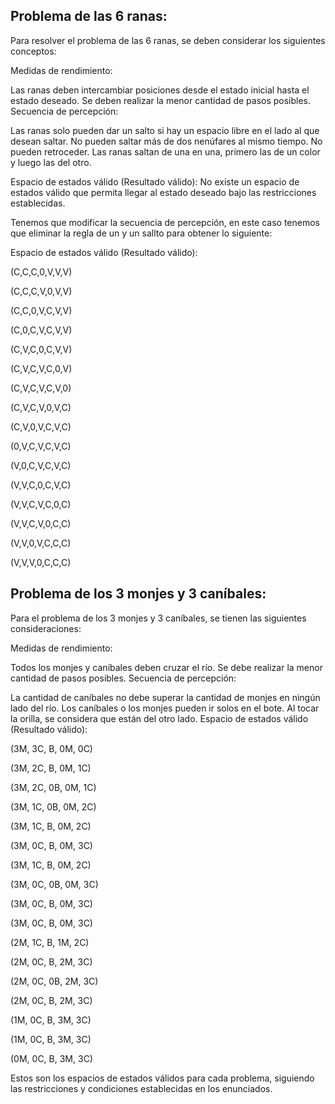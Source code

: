 ## Problema de las 6 ranas:

Para resolver el problema de las 6 ranas, se deben considerar los siguientes conceptos:

Medidas de rendimiento:

Las ranas deben intercambiar posiciones desde el estado inicial hasta el estado deseado.
Se deben realizar la menor cantidad de pasos posibles.
Secuencia de percepción:

Las ranas solo pueden dar un salto si hay un espacio libre en el lado al que desean saltar.
No pueden saltar más de dos nenúfares al mismo tiempo.
No pueden retroceder.
Las ranas saltan de una
en una, primero las de un color y luego las del otro.

Espacio de estados válido (Resultado válido):
No existe un espacio de estados válido que permita llegar al estado deseado bajo las restricciones establecidas.

Tenemos que modificar la secuencia de percepción, en este caso tenemos que eliminar la regla de un y un sallto para obtener lo siguiente:

Espacio de estados válido (Resultado válido):

(C,C,C,0,V,V,V)

(C,C,C,V,0,V,V)

(C,C,0,V,C,V,V)

(C,0,C,V,C,V,V)

(C,V,C,0,C,V,V)

(C,V,C,V,C,0,V)

(C,V,C,V,C,V,0)

(C,V,C,V,0,V,C)

(C,V,0,V,C,V,C)

(0,V,C,V,C,V,C)

(V,0,C,V,C,V,C)

(V,V,C,0,C,V,C)

(V,V,C,V,C,0,C)

(V,V,C,V,0,C,C)

(V,V,0,V,C,C,C)

(V,V,V,0,C,C,C)


## Problema de los 3 monjes y 3 caníbales:

Para el problema de los 3 monjes y 3 caníbales, se tienen las siguientes consideraciones:

Medidas de rendimiento:

Todos los monjes y caníbales deben cruzar el río.
Se debe realizar la menor cantidad de pasos posibles.
Secuencia de percepción:

La cantidad de caníbales no debe superar la cantidad de monjes en ningún lado del río.
Los caníbales o los monjes pueden ir solos en el bote.
Al tocar la orilla, se considera que están del otro lado.
Espacio de estados válido (Resultado válido):

(3M, 3C, B, 0M, 0C)

(3M, 2C, B, 0M, 1C)

(3M, 2C, 0B, 0M, 1C)

(3M, 1C, 0B, 0M, 2C)

(3M, 1C, B, 0M, 2C)

(3M, 0C, B, 0M, 3C)

(3M, 1C, B, 0M, 2C)

(3M, 0C, 0B, 0M, 3C)

(3M, 0C, B, 0M, 3C)

(3M, 0C, B, 0M, 3C)

(2M, 1C, B, 1M, 2C)

(2M, 0C, B, 2M, 3C)

(2M, 0C, 0B, 2M, 3C)

(2M, 0C, B, 2M, 3C)

(1M, 0C, B, 3M, 3C)

(1M, 0C, B, 3M, 3C)

(0M, 0C, B, 3M, 3C)


Estos son los espacios de estados válidos para cada problema, siguiendo las restricciones y condiciones establecidas en los enunciados.